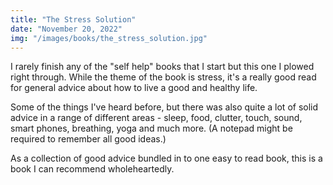 ```yaml
---
title: "The Stress Solution"
date: "November 20, 2022"
img: "/images/books/the_stress_solution.jpg"
---
```


I rarely finish any of the "self help" books that I start but this one I plowed
right through. While the theme of the book is stress, it's a really good read
for general advice about how to live a good and healthy life.

Some of the things I've heard before, but there was also quite a lot of solid
advice in a range of different areas - sleep, food, clutter, touch, sound, smart
phones, breathing, yoga and much more. (A notepad might be required to remember
all good ideas.)

As a collection of good advice bundled in to one easy to read book, this is a
book I can recommend wholeheartedly.
